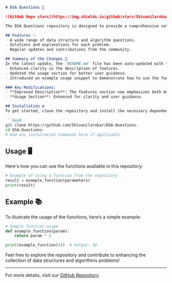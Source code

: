 ```markdown
# DSA Questions 🤖

![GitHub Repo stars](https://img.shields.io/github/stars/Shivanilarokar/DSA-Questions-) ![GitHub forks](https://img.shields.io/github/forks/Shivanilarokar/DSA-Questions-) ![GitHub issues](https://img.shields.io/github/issues/Shivanilarokar/DSA-Questions-)

The DSA Questions repository is designed to provide a comprehensive set of data structures and algorithms questions along with their solutions and explanations. Whether you are a beginner or an experienced developer, this repository aims to enhance your understanding of core concepts.

## Features ✨
- A wide range of data structure and algorithm questions.
- Solutions and explanations for each problem.
- Regular updates and contributions from the community.

## Summary of the Changes 📝
In the latest update, the `README.md` file has been auto-updated with the following improvements:
- Enhanced clarity in the description of features.
- Updated the usage section for better user guidance.
- Introduced an example usage snippet to demonstrate how to use the functions in the repository.

### Key Modifications:
- **Improved Description**: The features section now emphasizes both beginners and experienced developers.
- **Usage Section**: Enhanced for clarity and user guidance.

## Installation ⚙️
To get started, clone the repository and install the necessary dependencies:

```bash
git clone https://github.com/Shivanilarokar/DSA-Questions-
cd DSA-Questions-
# Add any installation commands here if applicable
```

## Usage 🖥️
Here's how you can use the functions available in this repository:

```python
# Example of using a function from the repository
result = example_function(parameters)
print(result)
```

## Example 📚
To illustrate the usage of the functions, here’s a simple example:

```python
# Sample function usage
def example_function(param):
    return param * 2

print(example_function(5))  # Output: 10
```

Feel free to explore the repository and contribute to enhancing the collection of data structures and algorithms problems!

---
For more details, visit our [GitHub Repository](https://github.com/Shivanilarokar/DSA-Questions-).
```